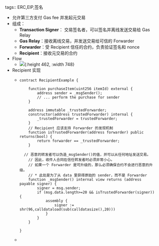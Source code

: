tags:: ERC,EIP,签名

- 允许第三方支付 Gas fee 并发起元交易
- 组成：
	- **Transaction Signer**： 交易签名者，可以签名并离线发送交易给 Gas Relay
	- **Gas Relay**：接收离线交易，并发送交易给可信的 Forwarder
	- **Forwarder**：受 Recipient 信任的合约，负责验证签名和 nonce
	- **Recipient**：接收元交易的合约
- Flow
	- ![](https://eips.ethereum.org/assets/eip-2771/example-flow.png){:height 462, :width 748}
- Recipient 实现
	- ```solidity
	  contract RecipientExample {
	  
	      function purchaseItem(uint256 itemId) external {
	          address sender = _msgSender();
	          // ... perform the purchase for sender
	      }
	  
	      address immutable _trustedForwarder;
	      constructor(address trustedForwarder) internal {
	          _trustedForwarder = trustedForwarder;
	      }
	      // Recipient 应该支持 Forwarder 的发现机制
	      function isTrustedForwarder(address forwarder) public returns(bool) {
	          return forwarder == _trustedForwarder;
	      }
	  
	  	// 恶意的转发者可以伪造_msgSender()的值，并可以从任何地址发送交易。
	      // 因此，收件人合同在信任转发者时必须非常小心。
	      // 如果一个 Forwarder 是可升级的，那么必须确保合约不会进行恶意的升级。
	      // * 此处是为了从 data 里获得原始的 sender，而不是 Forwarder
	      function _msgSender() internal view returns (address payable signer) {
	          signer = msg.sender;
	          if (msg.data.length>=20 && isTrustedForwarder(signer)) {
	              assembly {
	                  signer := shr(96,calldataload(sub(calldatasize(),20)))
	              }
	          }    
	      }
	  
	  }
	  ```
	-